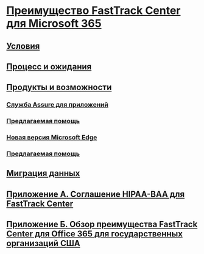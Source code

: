 # [Преимущество FastTrack Center для Microsoft 365](introduction.md)
## [Условия](eligibility.md)
## [Процесс и ожидания](process-and-expectations.md)
## [Продукты и возможности](products-and-capabilities.md)
### [Служба Assure для приложений](Win-10-app-assure.md)
### [Предлагаемая помощь](Win-10-app-assure-assistance-offered.md)
### [Новая версия Microsoft Edge](Win-10-microsoft-edge.md)
### [Предлагаемая помощь](Win-10-microsoft-edge-assistance-offered.md)
## [Миграция данных](data-migration.md)
## [Приложение А. Соглашение HIPAA-BAA для FastTrack Center](O365-hipaa-business-associate-agreement.md)
## [Приложение Б. Обзор преимущества FastTrack Center для Office 365 для государственных организаций США](US-Gov-appendix-overview.md)


